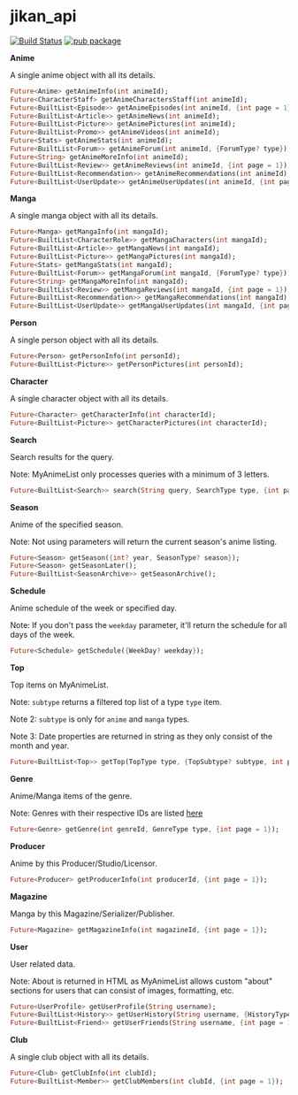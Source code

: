 # jikan_api

[![Build Status](https://app.travis-ci.com/javoeria/jikan-dart.svg?branch=master)](https://app.travis-ci.com/javoeria/jikan-dart)
[![pub package](https://img.shields.io/pub/v/jikan_api.svg)](https://pub.dartlang.org/packages/jikan_api)

**Anime**

A single anime object with all its details.

```dart
Future<Anime> getAnimeInfo(int animeId);
Future<CharacterStaff> getAnimeCharactersStaff(int animeId);
Future<BuiltList<Episode>> getAnimeEpisodes(int animeId, {int page = 1});
Future<BuiltList<Article>> getAnimeNews(int animeId);
Future<BuiltList<Picture>> getAnimePictures(int animeId);
Future<BuiltList<Promo>> getAnimeVideos(int animeId);
Future<Stats> getAnimeStats(int animeId);
Future<BuiltList<Forum>> getAnimeForum(int animeId, {ForumType? type});
Future<String> getAnimeMoreInfo(int animeId);
Future<BuiltList<Review>> getAnimeReviews(int animeId, {int page = 1});
Future<BuiltList<Recommendation>> getAnimeRecommendations(int animeId);
Future<BuiltList<UserUpdate>> getAnimeUserUpdates(int animeId, {int page = 1});
```

**Manga**

A single manga object with all its details.

```dart
Future<Manga> getMangaInfo(int mangaId);
Future<BuiltList<CharacterRole>> getMangaCharacters(int mangaId);
Future<BuiltList<Article>> getMangaNews(int mangaId);
Future<BuiltList<Picture>> getMangaPictures(int mangaId);
Future<Stats> getMangaStats(int mangaId);
Future<BuiltList<Forum>> getMangaForum(int mangaId, {ForumType? type});
Future<String> getMangaMoreInfo(int mangaId);
Future<BuiltList<Review>> getMangaReviews(int mangaId, {int page = 1});
Future<BuiltList<Recommendation>> getMangaRecommendations(int mangaId);
Future<BuiltList<UserUpdate>> getMangaUserUpdates(int mangaId, {int page = 1});
```

**Person**

A single person object with all its details.

```dart
Future<Person> getPersonInfo(int personId);
Future<BuiltList<Picture>> getPersonPictures(int personId);
```

**Character**

A single character object with all its details.

```dart
Future<Character> getCharacterInfo(int characterId);
Future<BuiltList<Picture>> getCharacterPictures(int characterId);
```

**Search**

Search results for the query.

Note: MyAnimeList only processes queries with a minimum of 3 letters.

```dart
Future<BuiltList<Search>> search(String query, SearchType type, {int page = 1});
```

**Season**

Anime of the specified season.

Note: Not using parameters will return the current season's anime listing.

```dart
Future<Season> getSeason({int? year, SeasonType? season});
Future<Season> getSeasonLater();
Future<BuiltList<SeasonArchive>> getSeasonArchive();
```

**Schedule**

Anime schedule of the week or specified day.

Note: If you don't pass the `weekday` parameter, it'll return the schedule for all days of the week.

```dart
Future<Schedule> getSchedule({WeekDay? weekday});
```

**Top**

Top items on MyAnimeList.

Note: `subtype` returns a filtered top list of a type `type` item.

Note 2: `subtype` is only for `anime` and `manga` types.

Note 3: Date properties are returned in string as they only consist of the month and year.

```dart
Future<BuiltList<Top>> getTop(TopType type, {TopSubtype? subtype, int page = 1});
```

**Genre**

Anime/Manga items of the genre.

Note: Genres with their respective IDs are listed [here](https://github.com/javoeria/jikan-dart/blob/master/lib/src/model/genre/genre_list.dart)

```dart
Future<Genre> getGenre(int genreId, GenreType type, {int page = 1});
```

**Producer**

Anime by this Producer/Studio/Licensor.

```dart
Future<Producer> getProducerInfo(int producerId, {int page = 1});
```

**Magazine**

Manga by this Magazine/Serializer/Publisher.

```dart
Future<Magazine> getMagazineInfo(int magazineId, {int page = 1});
```

**User**

User related data.

Note: About is returned in HTML as MyAnimeList allows custom "about" sections for users that can consist of images, formatting, etc.

```dart
Future<UserProfile> getUserProfile(String username);
Future<BuiltList<History>> getUserHistory(String username, {HistoryType? type});
Future<BuiltList<Friend>> getUserFriends(String username, {int page = 1});
```

**Club**

A single club object with all its details.

```dart
Future<Club> getClubInfo(int clubId);
Future<BuiltList<Member>> getClubMembers(int clubId, {int page = 1});
```
